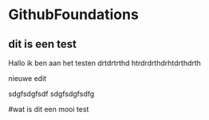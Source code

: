 # GithubFoundations
## dit is een test
Hallo ik ben aan het testen
drtdrtrthd
htrdrdrthdrhtdrthdrth

nieuwe edit

sdgfsdgfsdf
sdgfsdgfsdfg

#wat is dit een mooi test
